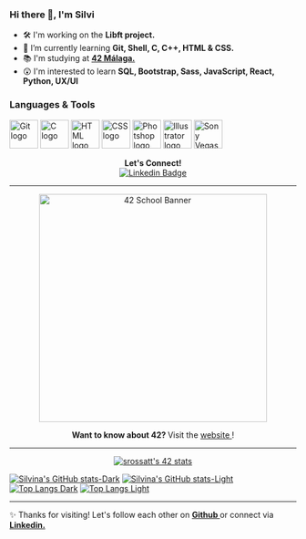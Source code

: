 ### Hi there 👋, I'm Silvi

- 🛠 I'm working on the <b> Libft project. </b>
- 🌱 I’m currently learning <b> Git, Shell, C, C++, HTML & CSS. </b>
- 📚 I'm studying at <b> <a href="https://www.42malaga.com/"> 42 Málaga. </a> </b>
- 😲 I'm interested to learn <b> SQL, Bootstrap, Sass, JavaScript, React, Python, UX/UI </b> <br>

### Languages & Tools
<a href="https://git-scm.com/"><img src="https://miro.medium.com/max/650/1*zzvdRmHGGXONZpuQ2FeqsQ.png" alt="Git logo" length="50px" width="50px" /></a>
<a href="https://www.w3schools.com/c/"><img src="https://upload.wikimedia.org/wikipedia/commons/thumb/1/18/C_Programming_Language.svg/1200px-C_Programming_Language.svg.png" alt="C logo" length="50px" width="50px" /></a>
<a href="https://www.w3schools.com/html/default.asp"><img src="https://www.w3.org/html/logo/downloads/HTML5_Badge_512.png" alt="HTML logo" length="50px" width="50px" /></a>
<a href="https://www.w3schools.com/css/"><img src="https://upload.wikimedia.org/wikipedia/commons/thumb/6/62/CSS3_logo.svg/250px-CSS3_logo.svg.png" alt="CSS logo" length="50px" width="50px" /></a>
<a href="https://www.adobe.com/es/products/photoshop.html"><img src="https://i.pinimg.com/originals/6d/2a/aa/6d2aaaf01f9e23a3d75d81d75c454a66.jpg" alt="Photshop logo" length="50px" width="50px" /></a>
<a href="https://www.adobe.com/es/products/illustrator.html"><img src="https://cdn.icon-icons.com/icons2/2699/PNG/512/adobe_illustrator_logo_icon_170615.png" alt="Illustrator logo" length="50px" width="50px" /></a>
<a href="https://www.vegascreativesoftware.com/es/"><img src="https://upload.wikimedia.org/wikipedia/commons/3/39/Vegas_Pro_15.0.png" alt="Sony Vegas logo" length="50px" width="50px" /></a>

<p align="center">
 <b> Let's Connect! </b> <br>
 <a href="https://www.linkedin.com/in/silvinarossatti/"><img src="https://img.shields.io/badge/LinkedIn-0077B5?style=for-the-badge&logo=linkedin&logoColor=white" alt="Linkedin Badge"></a>
 </p>

<hr>
<p align="center">
<a href="https://42.fr/en/homepage/"><img src="https://repository-images.githubusercontent.com/237800104/dfc69080-46fb-11eb-9413-0f02ce8f5532" alt="42 School Banner" length="500px" width="400px" /></a>
</p>

<p align="center">
<b> Want to know about 42? </b> Visit the <a href="https://42.fr/en/homepage/"> website </a> !
</p>

 <hr>
<p align="center">
 <a href="https://github.com/oakoudad/badge42"><img src="https://badge.mediaplus.ma/black/srossatt?1337Badge=off&UM6P=off" alt="srossatt's 42 stats" /></a>
</p> 
 
[![Silvina's GitHub stats-Dark](https://github-readme-stats.vercel.app/api?username=silvinarossatti&hide=stars,contribs,prs,issues,contribs&theme=dark#gh-dark-mode-only)](https://github.com/anuraghazra/github-readme-stats#gh-dark-mode-only)
[![Silvina's GitHub stats-Light](https://github-readme-stats.vercel.app/api?username=silvinarossatti&hide=contribs,prs,issues,contribs&theme=default#gh-light-mode-only)](https://github.com/anuraghazra/github-readme-stats#gh-light-mode-only)
[![Top Langs Dark](https://github-readme-stats.vercel.app/api/top-langs/?username=silvinarossatti&show_icons=true&theme=dark#gh-dark-mode-only)](https://github.com/silvinarossatti/github-readme-stats#gh-dark-mode-only)
[![Top Langs Light](https://github-readme-stats.vercel.app/api/top-langs/?username=silvinarossatti&show_icons=true&theme=default#gh-light-mode-only)](https://github.com/silvinarossatti/github-readme-stats#gh-light-mode-only)
 
 <hr>
 
 ✨ Thanks for visiting! Let's follow each other on <b> <a href="https://github.com/silvinarossatti"> Github </a> </b> or connect via <b> <a href="https://www.linkedin.com/in/silvinarossatti/"> Linkedin. </b>
